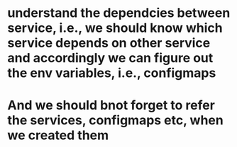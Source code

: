# understand the dependcies between service, i.e., we should know which service depends on other service and accordingly we can figure out the env variables, i.e., configmaps

# And we should bnot forget to refer the services, configmaps etc, when we created them

